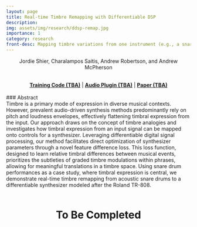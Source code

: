 ```yaml
---
layout: page
title: Real-time Timbre Remapping with Differentiable DSP
description: 
img: assets/img/research/ddsp-remap.jpg
importance: 1
category: research
front-desc: Mapping timbre variations from one instrument (e.g., a snare drum) to timbre changes on synthesizer using DDSP.
---
```


<p style="text-align: center;">Jordie Shier, Charalampos Saitis, Andrew Robertson, and Andrew McPherson</p>

<br />
<div align="center">
    <a href="#" class="disabled"><i class="fab fa-github"></i> <b>Training Code (TBA)</b></a> | <a href="#" class="disabled"><i class="fab fa-github"></i> <b>Audio Plugin (TBA)</b></a> | <a href="#" class="disabled"><i class="fas fa-paperclip"></i> <b>Paper (TBA)</b></a>
</div>

<br />
### Abstract
<div>
Timbre is a primary mode of expression in diverse musical contexts.
However, prevalent audio-driven synthesis methods predominantly rely on pitch and loudness envelopes, effectively flattening timbral expression from the input.
Our approach draws on the concept of timbre analogies and investigates how timbral expression from an input signal can be mapped onto controls for a synthesizer.
Leveraging differentiable digital signal processing, our method facilitates direct optimization of synthesizer parameters through a novel feature difference loss. This loss function, designed to learn relative timbral differences between musical events, prioritizes the subtleties of graded timbre modulations within phrases, allowing for meaningful translations in a timbre space.
Using snare drum performances as a case study, where timbral expression is central, we demonstrate real-time timbre remapping from acoustic snare drums to a differentiable synthesizer modeled after the Roland TR-808.
</div>

<br />
<div align="center">
<h1>To Be Completed</h1>
</div>